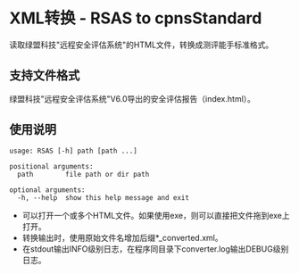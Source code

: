 # XML转换 - RSAS to cpnsStandard

读取绿盟科技"远程安全评估系统"的HTML文件，转换成测评能手标准格式。

## 支持文件格式

绿盟科技"远程安全评估系统"V6.0导出的安全评估报告（index.html）。

## 使用说明

``` 
usage: RSAS [-h] path [path ...]

positional arguments:
  path        file path or dir path

optional arguments:
  -h, --help  show this help message and exit
```

- 可以打开一个或多个HTML文件。如果使用exe，则可以直接把文件拖到exe上打开。
- 转换输出时，使用原始文件名增加后缀*_converted.xml。
- 在stdout输出INFO级别日志，在程序同目录下converter.log输出DEBUG级别日志。